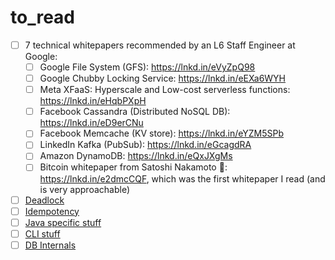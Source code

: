 # to_read

- [ ] 7 technical whitepapers recommended by an L6 Staff Engineer at Google:  
	- [ ] Google File System (GFS): https://lnkd.in/eVyZpQ98  
	- [ ] Google Chubby Locking Service: https://lnkd.in/eEXa6WYH  
	- [ ] Meta XFaaS: Hyperscale and Low-cost serverless functions: https://lnkd.in/eHqbPXpH  
	- [ ] Facebook Cassandra (Distributed NoSQL DB): https://lnkd.in/eD9erCNu  
	- [ ] Facebook Memcache (KV store): https://lnkd.in/eYZM5SPb  
	- [ ] LinkedIn Kafka (PubSub): https://lnkd.in/eGcagdRA  
	- [ ] Amazon DynamoDB: https://lnkd.in/eQxJXgMs    
	- [ ] Bitcoin whitepaper from Satoshi Nakamoto 🦸: https://lnkd.in/e2dmcCQF, which was the first whitepaper I read (and is very approachable)
- [ ] [Deadlock](https://www.linkedin.com/feed/update/urn:li:activity:7227979418692980736?utm_source=share&utm_medium=member_desktop)
- [ ] [Idempotency](https://www.linkedin.com/posts/alexxubyte_systemdesign-coding-interviewtips-activity-7209582101073965058-P8dS?utm_source=share&utm_medium=member_desktop)
- [ ] [Java specific stuff](https://www.linkedin.com/posts/jainshrayansh_softwareengineer-java-activity-7203242627259928576-ZDJ9?utm_source=share&utm_medium=member_desktop)
- [ ] [CLI stuff](https://www.linkedin.com/posts/sahnlam_log-parsing-commands-are-very-useful-activity-7037304369268101120-0fsU?utm_source=share&utm_medium=member_desktop)
- [ ] [DB Internals](https://www.linkedin.com/feed/update/urn:li:activity:7191375801836007000?updateEntityUrn=urn%3Ali%3Afs_updateV2%3A%28urn%3Ali%3Aactivity%3A7191375801836007425%2CFEED_DETAIL%2CEMPTY%2CDEFAULT%2Cfalse%29)
